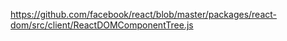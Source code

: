 https://github.com/facebook/react/blob/master/packages/react-dom/src/client/ReactDOMComponentTree.js